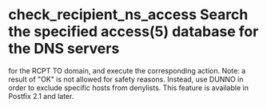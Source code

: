 # check_recipient_ns_access  Search the specified access(5) database for the DNS servers
for the RCPT TO domain, and execute the corresponding action.
Note: a result of "OK" is not allowed for safety reasons. Instead,
use DUNNO in order to exclude specific hosts from denylists.  This
feature is available in Postfix 2.1 and later.  